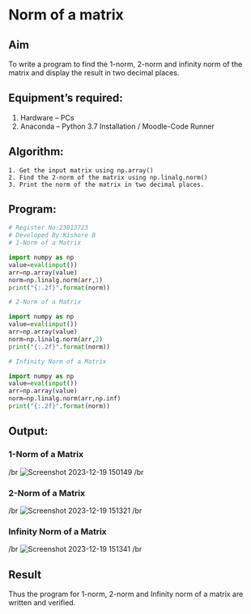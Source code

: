 # Norm of a matrix
## Aim
To write a program to find the 1-norm, 2-norm and infinity norm of the matrix and display the result in two decimal places.
## Equipment’s required:
1.	Hardware – PCs
2.	Anaconda – Python 3.7 Installation / Moodle-Code Runner
## Algorithm:
	1. Get the input matrix using np.array()   
    2. Find the 2-norm of the matrix using np.linalg.norm()
	3. Print the norm of the matrix in two decimal places.
## Program:
```Python
# Register No:23013723
# Developed By:Kishore B
# 1-Norm of a Matrix

import numpy as np
value=eval(input())
arr=np.array(value)
norm=np.linalg.norm(arr,1)
print("{:.2f}".format(norm))

# 2-Norm of a Matrix

import numpy as np
value=eval(input())
arr=np.array(value)
norm=np.linalg.norm(arr,2)
print("{:.2f}".format(norm))

# Infinity Norm of a Matrix

import numpy as np
value=eval(input())
arr=np.array(value)
norm=np.linalg.norm(arr,np.inf)
print("{:.2f}".format(norm))

```
## Output:
### 1-Norm of a Matrix
/br
![Screenshot 2023-12-19 150149](https://github.com/codedbykishore/Norm-of-a-matrix/assets/147139122/60ace5e5-26dd-43af-9b5b-16df38a95953)
/br
### 2-Norm of a Matrix
/br
![Screenshot 2023-12-19 151321](https://github.com/codedbykishore/Norm-of-a-matrix/assets/147139122/ae5ed460-b253-4f5d-acab-a295ede5966b)
/br
### Infinity Norm of a Matrix
/br
![Screenshot 2023-12-19 151341](https://github.com/codedbykishore/Norm-of-a-matrix/assets/147139122/ceef0fb3-c13b-475c-a738-4a00c9e6e27f)
/br
## Result
Thus the program for 1-norm, 2-norm and Infinity norm of a matrix are written and verified.
